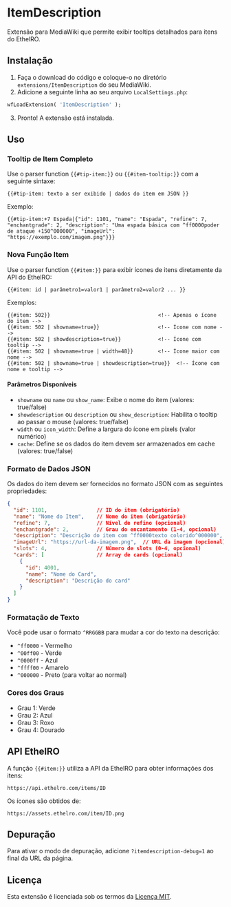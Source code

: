 # ItemDescription

Extensão para MediaWiki que permite exibir tooltips detalhados para itens do EthelRO.

## Instalação

1. Faça o download do código e coloque-o no diretório `extensions/ItemDescription` do seu MediaWiki.
2. Adicione a seguinte linha ao seu arquivo `LocalSettings.php`:

```php
wfLoadExtension( 'ItemDescription' );
```

3. Pronto! A extensão está instalada.

## Uso

### Tooltip de Item Completo

Use o parser function `{{#tip-item:}}` ou `{{#item-tooltip:}}` com a seguinte sintaxe:

```
{{#tip-item: texto a ser exibido | dados do item em JSON }}
```

Exemplo:

```
{{#tip-item:+7 Espada|{"id": 1101, "name": "Espada", "refine": 7, "enchantgrade": 2, "description": "Uma espada básica com ^ff0000poder de ataque +150^000000", "imageUrl": "https://exemplo.com/imagem.png"}}}
```

### Nova Função Item

Use o parser function `{{#item:}}` para exibir ícones de itens diretamente da API do EthelRO:

```
{{#item: id | parâmetro1=valor1 | parâmetro2=valor2 ... }}
```

Exemplos:

```
{{#item: 502}}                                   <!-- Apenas o ícone do item -->
{{#item: 502 | showname=true}}                   <!-- Ícone com nome -->
{{#item: 502 | showdescription=true}}            <!-- Ícone com tooltip -->
{{#item: 502 | showname=true | width=48}}        <!-- Ícone maior com nome -->
{{#item: 502 | showname=true | showdescription=true}}  <!-- Ícone com nome e tooltip -->
```

#### Parâmetros Disponíveis

* `showname` ou `name` ou `show_name`: Exibe o nome do item (valores: true/false)
* `showdescription` ou `description` ou `show_description`: Habilita o tooltip ao passar o mouse (valores: true/false)
* `width` ou `icon_width`: Define a largura do ícone em pixels (valor numérico)
* `cache`: Define se os dados do item devem ser armazenados em cache (valores: true/false)

### Formato de Dados JSON

Os dados do item devem ser fornecidos no formato JSON com as seguintes propriedades:

```json
{
  "id": 1101,                // ID do item (obrigatório)
  "name": "Nome do Item",    // Nome do item (obrigatório)
  "refine": 7,               // Nível de refino (opcional)
  "enchantgrade": 2,         // Grau do encantamento (1-4, opcional)
  "description": "Descrição do item com ^ff0000texto colorido^000000",
  "imageUrl": "https://url-da-imagem.png",  // URL da imagem (opcional)
  "slots": 4,                // Número de slots (0-4, opcional)
  "cards": [                 // Array de cards (opcional)
    {
      "id": 4001,
      "name": "Nome do Card",
      "description": "Descrição do card"
    }
  ]
}
```

### Formatação de Texto

Você pode usar o formato `^RRGGBB` para mudar a cor do texto na descrição:

* `^ff0000` - Vermelho
* `^00ff00` - Verde
* `^0000ff` - Azul
* `^ffff00` - Amarelo
* `^000000` - Preto (para voltar ao normal)

### Cores dos Graus

* Grau 1: Verde
* Grau 2: Azul
* Grau 3: Roxo
* Grau 4: Dourado

## API EthelRO

A função `{{#item:}}` utiliza a API da EthelRO para obter informações dos itens:

```
https://api.ethelro.com/items/ID
```

Os ícones são obtidos de:

```
https://assets.ethelro.com/item/ID.png
```

## Depuração

Para ativar o modo de depuração, adicione `?itemdescription-debug=1` ao final da URL da página.

## Licença

Esta extensão é licenciada sob os termos da [Licença MIT](LICENSE). 